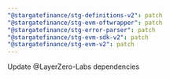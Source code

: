 ```yaml
---
"@stargatefinance/stg-definitions-v2": patch
"@stargatefinance/stg-evm-oftwrapper": patch
"@stargatefinance/stg-error-parser": patch
"@stargatefinance/stg-evm-sdk-v2": patch
"@stargatefinance/stg-evm-v2": patch
---
```


Update @LayerZero-Labs dependencies
